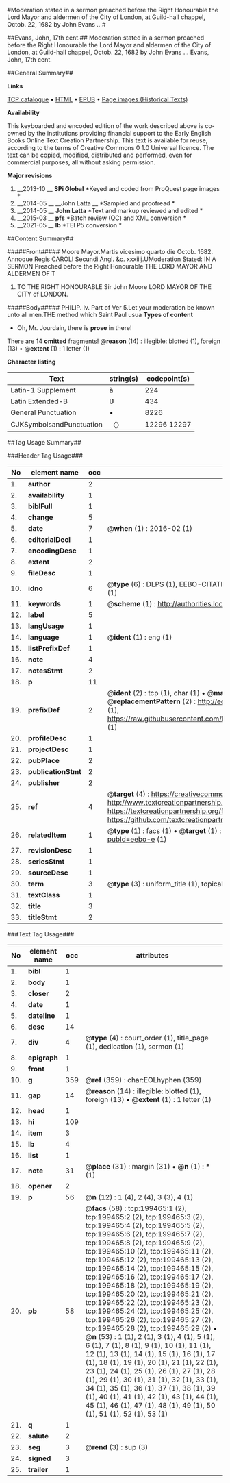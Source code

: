 #Moderation stated in a sermon preached before the Right Honourable the Lord Mayor and aldermen of the City of London, at Guild-hall chappel, Octob. 22, 1682 by John Evans ...#

##Evans, John, 17th cent.##
Moderation stated in a sermon preached before the Right Honourable the Lord Mayor and aldermen of the City of London, at Guild-hall chappel, Octob. 22, 1682 by John Evans ...
Evans, John, 17th cent.

##General Summary##

**Links**

[TCP catalogue](http://www.ota.ox.ac.uk/tcp/)  • 
[HTML](http://tei.it.ox.ac.uk/tcp/Texts-HTML/free/B22/B22621.html)  • 
[EPUB](http://tei.it.ox.ac.uk/tcp/Texts-EPUB/free/B22/B22621.epub) • 
[Page images (Historical Texts)](https://historicaltexts.jisc.ac.uk/eebo-11999533e)

**Availability**

This keyboarded and encoded edition of the work described above is co-owned by the
    institutions providing financial support to the Early English Books Online Text Creation
    Partnership. This text is available for reuse, according to the terms of  Creative Commons 0 1.0 Universal
    licence. The text can be copied, modified, distributed and performed, even for commercial
    purposes, all without asking permission.

**Major revisions**

1. __2013-10 __ __SPi Global__ *Keyed and coded from ProQuest page images *
1. __2014-05 __ __John Latta __ *Sampled and proofread *
1. __2014-05 __ __John Latta__ *Text and markup reviewed and edited *
1. __2015-03 __ __pfs__ *Batch review (QC) and XML conversion *
1. __2021-05 __ __lb__ *TEI P5 conversion *

##Content Summary##

#####Front#####
Moore Mayor.Martis vicesimo quarto die Octob. 1682. Annoque Regis CAROLI Secundi Angl. &c. xxxiiij.UModeration Stated: IN A SERMON Preached before the Right Honourable THE LORD MAYOR AND ALDERMEN OF T
1. TO THE RIGHT HONOURABLE Sir John Moore LORD MAYOR OF THE CITY of LONDON.

#####Body#####
PHILIP. iv. Part of Ver 5.Let your moderation be known unto all men.THE method which Saint Paul usua
**Types of content**

  * Oh, Mr. Jourdain, there is **prose** in there!

There are 14 **omitted** fragments! 
 @__reason__ (14) : illegible: blotted (1), foreign (13)  •  @__extent__ (1) : 1 letter (1)

**Character listing**


|Text|string(s)|codepoint(s)|
|---|---|---|
|Latin-1 Supplement|à|224|
|Latin Extended-B|Ʋ|434|
|General Punctuation|•|8226|
|CJKSymbolsandPunctuation|〈〉|12296 12297|

##Tag Usage Summary##

###Header Tag Usage###

|No|element name|occ|attributes|
|---|---|---|---|
|1.|__author__|2||
|2.|__availability__|1||
|3.|__biblFull__|1||
|4.|__change__|5||
|5.|__date__|7| @__when__ (1) : 2016-02 (1)|
|6.|__editorialDecl__|1||
|7.|__encodingDesc__|1||
|8.|__extent__|2||
|9.|__fileDesc__|1||
|10.|__idno__|6| @__type__ (6) : DLPS (1), EEBO-CITATION (1), VID (1), EEBO-PROQUEST (1), STC (1), OCLC (1)|
|11.|__keywords__|1| @__scheme__ (1) : http://authorities.loc.gov/ (1)|
|12.|__label__|5||
|13.|__langUsage__|1||
|14.|__language__|1| @__ident__ (1) : eng (1)|
|15.|__listPrefixDef__|1||
|16.|__note__|4||
|17.|__notesStmt__|2||
|18.|__p__|11||
|19.|__prefixDef__|2| @__ident__ (2) : tcp (1), char (1)  •  @__matchPattern__ (2) : ([0-9\-]+):([0-9IVX]+) (1), (.+) (1)  •  @__replacementPattern__ (2) : http://eebo.chadwyck.com/downloadtiff?vid=$1&page=$2 (1), https://raw.githubusercontent.com/textcreationpartnership/Texts/master/tcpchars.xml#$1 (1)|
|20.|__profileDesc__|1||
|21.|__projectDesc__|1||
|22.|__pubPlace__|2||
|23.|__publicationStmt__|2||
|24.|__publisher__|2||
|25.|__ref__|4| @__target__ (4) : https://creativecommons.org/publicdomain/zero/1.0/ (1), http://www.textcreationpartnership.org/docs/. (1), https://textcreationpartnership.org/faq/#faq05 (1), https://github.com/textcreationpartnership (1)|
|26.|__relatedItem__|1| @__type__ (1) : facs (1)  •  @__target__ (1) : https://data.historicaltexts.jisc.ac.uk/view?pubId=eebo-e (1)|
|27.|__revisionDesc__|1||
|28.|__seriesStmt__|1||
|29.|__sourceDesc__|1||
|30.|__term__|3| @__type__ (3) : uniform_title (1), topical_term (2)|
|31.|__textClass__|1||
|32.|__title__|3||
|33.|__titleStmt__|2||


###Text Tag Usage###

|No|element name|occ|attributes|
|---|---|---|---|
|1.|__bibl__|1||
|2.|__body__|1||
|3.|__closer__|2||
|4.|__date__|1||
|5.|__dateline__|1||
|6.|__desc__|14||
|7.|__div__|4| @__type__ (4) : court_order (1), title_page (1), dedication (1), sermon (1)|
|8.|__epigraph__|1||
|9.|__front__|1||
|10.|__g__|359| @__ref__ (359) : char:EOLhyphen (359)|
|11.|__gap__|14| @__reason__ (14) : illegible: blotted (1), foreign (13)  •  @__extent__ (1) : 1 letter (1)|
|12.|__head__|1||
|13.|__hi__|109||
|14.|__item__|3||
|15.|__lb__|4||
|16.|__list__|1||
|17.|__note__|31| @__place__ (31) : margin (31)  •  @__n__ (1) : * (1)|
|18.|__opener__|2||
|19.|__p__|56| @__n__ (12) : 1 (4), 2 (4), 3 (3), 4 (1)|
|20.|__pb__|58| @__facs__ (58) : tcp:199465:1 (2), tcp:199465:2 (2), tcp:199465:3 (2), tcp:199465:4 (2), tcp:199465:5 (2), tcp:199465:6 (2), tcp:199465:7 (2), tcp:199465:8 (2), tcp:199465:9 (2), tcp:199465:10 (2), tcp:199465:11 (2), tcp:199465:12 (2), tcp:199465:13 (2), tcp:199465:14 (2), tcp:199465:15 (2), tcp:199465:16 (2), tcp:199465:17 (2), tcp:199465:18 (2), tcp:199465:19 (2), tcp:199465:20 (2), tcp:199465:21 (2), tcp:199465:22 (2), tcp:199465:23 (2), tcp:199465:24 (2), tcp:199465:25 (2), tcp:199465:26 (2), tcp:199465:27 (2), tcp:199465:28 (2), tcp:199465:29 (2)  •  @__n__ (53) : 1 (1), 2 (1), 3 (1), 4 (1), 5 (1), 6 (1), 7 (1), 8 (1), 9 (1), 10 (1), 11 (1), 12 (1), 13 (1), 14 (1), 15 (1), 16 (1), 17 (1), 18 (1), 19 (1), 20 (1), 21 (1), 22 (1), 23 (1), 24 (1), 25 (1), 26 (1), 27 (1), 28 (1), 29 (1), 30 (1), 31 (1), 32 (1), 33 (1), 34 (1), 35 (1), 36 (1), 37 (1), 38 (1), 39 (1), 40 (1), 41 (1), 42 (1), 43 (1), 44 (1), 45 (1), 46 (1), 47 (1), 48 (1), 49 (1), 50 (1), 51 (1), 52 (1), 53 (1)|
|21.|__q__|1||
|22.|__salute__|2||
|23.|__seg__|3| @__rend__ (3) : sup (3)|
|24.|__signed__|3||
|25.|__trailer__|1||

